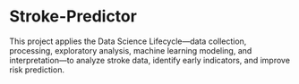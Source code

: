 # Stroke-Predictor

This project applies the Data Science Lifecycle—data collection, processing, exploratory analysis, machine learning modeling, and interpretation—to analyze stroke data, identify early indicators, and improve risk prediction.
